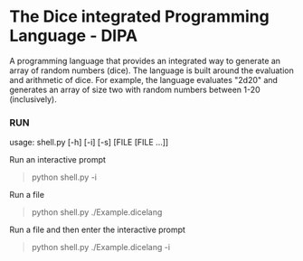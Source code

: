 # The Dice integrated Programming Language - DIPA
A programming language that provides an integrated way to generate an array of random numbers (dice). The language is built around the evaluation and arithmetic of dice. For example, the language evaluates "2d20" and generates an array of size two with random numbers between 1-20 (inclusively).    

### RUN
usage: shell.py [-h] [-i] [-s] [FILE [FILE ...]]

Run an interactive prompt
>python shell.py -i

Run a file
>python shell.py ./Example.dicelang

Run a file and then enter the interactive prompt
>python shell.py ./Example.dicelang -i
